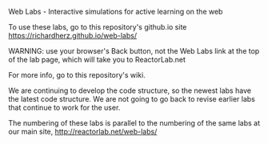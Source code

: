 Web Labs - Interactive simulations for active learning on the web

To use these labs, go to this repository's github.io site https://richardherz.github.io/web-labs/ 

WARNING: use your browser's Back button, not the Web Labs link at the top of the lab page, which will take you to ReactorLab.net

For more info, go to this repository's wiki.

We are continuing to develop the code structure, so the newest labs have the latest code structure. We are not going to go back to revise earlier labs that continue to work for the user.

The numbering of these labs is parallel to the numbering of the same labs at our main site, http://reactorlab.net/web-labs/ 
